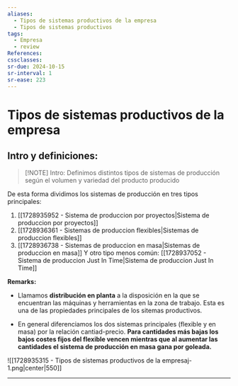 ```yaml
---
aliases:
  - Tipos de sistemas productivos de la empresa
  - Tipos de sistemas productivos
tags:
  - Empresa
  - review
References: 
cssclasses:
sr-due: 2024-10-15
sr-interval: 1
sr-ease: 223
---
```

# Tipos de sistemas productivos de la empresa

## Intro y definiciones:

> [!NOTE] Intro: 
>  Definimos distintos tipos de sistemas de producción según el volumen y variedad del producto producido

De esta forma dividimos los sistemas de producción en tres tipos principales:
1. [[1728935952 - Sistema de produccion por proyectos|Sistema de produccion por proyectos]]
2. [[1728936361 - Sistemas de produccion flexibles|Sistemas de produccion flexibles]]
3. [[1728936738 - Sistemas de produccion en masa|Sistemas de produccion en masa]]
Y otro tipo menos común: [[1728937052 - Sistema de produccion Just In Time|Sistema de produccion Just In Time]]

**Remarks:**
+ Llamamos **distribución en planta** a la disposición en la que se encuentran las máquinas y herramientas en la zona de trabajo. Esta es una de las propiedades principales de los sitemas productivos.

+ En general diferenciamos los dos sistemas principales (flexible y en masa) por la relación cantiad-precio. **Para cantidades más bajas los bajos costes fijos del flexible vencen mientras que al aumentar las cantidades el sistema de producción en masa gana por goleada.**

![[1728935315 - Tipos de sistemas productivos de la empresaj-1.png|center|550]]


***
